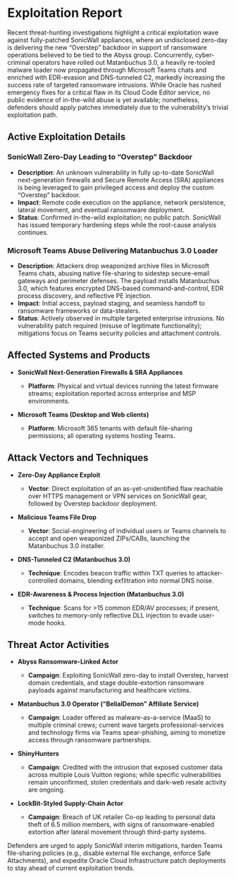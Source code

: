 # Exploitation Report

Recent threat-hunting investigations highlight a critical exploitation wave against fully-patched SonicWall appliances, where an undisclosed zero-day is delivering the new “Overstep” backdoor in support of ransomware operations believed to be tied to the Abyss group. Concurrently, cyber-criminal operators have rolled out Matanbuchus 3.0, a heavily re-tooled malware loader now propagated through Microsoft Teams chats and enriched with EDR-evasion and DNS-tunneled C2, markedly increasing the success rate of targeted ransomware intrusions. While Oracle has rushed emergency fixes for a critical flaw in its Cloud Code Editor service, no public evidence of in-the-wild abuse is yet available; nonetheless, defenders should apply patches immediately due to the vulnerability’s trivial exploitation path.

## Active Exploitation Details

### SonicWall Zero-Day Leading to “Overstep” Backdoor
- **Description**: An unknown vulnerability in fully up-to-date SonicWall next-generation firewalls and Secure Remote Access (SRA) appliances is being leveraged to gain privileged access and deploy the custom “Overstep” backdoor.  
- **Impact**: Remote code execution on the appliance, network persistence, lateral movement, and eventual ransomware deployment.  
- **Status**: Confirmed in-the-wild exploitation; no public patch. SonicWall has issued temporary hardening steps while the root-cause analysis continues.

### Microsoft Teams Abuse Delivering Matanbuchus 3.0 Loader
- **Description**: Attackers drop weaponized archive files in Microsoft Teams chats, abusing native file-sharing to sidestep secure-email gateways and perimeter defenses. The payload installs Matanbuchus 3.0, which features encrypted DNS-based command-and-control, EDR process discovery, and reflective PE injection.  
- **Impact**: Initial access, payload staging, and seamless handoff to ransomware frameworks or data-stealers.  
- **Status**: Actively observed in multiple targeted enterprise intrusions. No vulnerability patch required (misuse of legitimate functionality); mitigations focus on Teams security policies and attachment controls.

## Affected Systems and Products

- **SonicWall Next-Generation Firewalls & SRA Appliances**  
  - **Platform**: Physical and virtual devices running the latest firmware streams; exploitation reported across enterprise and MSP environments.  

- **Microsoft Teams (Desktop and Web clients)**  
  - **Platform**: Microsoft 365 tenants with default file-sharing permissions; all operating systems hosting Teams.  

## Attack Vectors and Techniques

- **Zero-Day Appliance Exploit**  
  - **Vector**: Direct exploitation of an as-yet-unidentified flaw reachable over HTTPS management or VPN services on SonicWall gear, followed by Overstep backdoor deployment.

- **Malicious Teams File Drop**  
  - **Vector**: Social-engineering of individual users or Teams channels to accept and open weaponized ZIPs/CABs, launching the Matanbuchus 3.0 installer.

- **DNS-Tunneled C2 (Matanbuchus 3.0)**  
  - **Technique**: Encodes beacon traffic within TXT queries to attacker-controlled domains, blending exfiltration into normal DNS noise.

- **EDR-Awareness & Process Injection (Matanbuchus 3.0)**  
  - **Technique**: Scans for >15 common EDR/AV processes; if present, switches to memory-only reflective DLL injection to evade user-mode hooks.

## Threat Actor Activities

- **Abyss Ransomware-Linked Actor**  
  - **Campaign**: Exploiting SonicWall zero-day to install Overstep, harvest domain credentials, and stage double-extortion ransomware payloads against manufacturing and healthcare victims.

- **Matanbuchus 3.0 Operator (“BelialDemon” Affiliate Service)**  
  - **Campaign**: Loader offered as malware-as-a-service (MaaS) to multiple criminal crews; current wave targets professional-services and technology firms via Teams spear-phishing, aiming to monetize access through ransomware partnerships.

- **ShinyHunters**  
  - **Campaign**: Credited with the intrusion that exposed customer data across multiple Louis Vuitton regions; while specific vulnerabilities remain unconfirmed, stolen credentials and dark-web resale activity are ongoing.

- **LockBit-Styled Supply-Chain Actor**  
  - **Campaign**: Breach of UK retailer Co-op leading to personal data theft of 6.5 million members, with signs of ransomware-enabled extortion after lateral movement through third-party systems.

Defenders are urged to apply SonicWall interim mitigations, harden Teams file-sharing policies (e.g., disable external file exchange, enforce Safe Attachments), and expedite Oracle Cloud Infrastructure patch deployments to stay ahead of current exploitation trends.